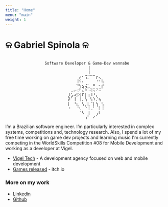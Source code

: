 ```yaml
---
title: "Home"
menu: "main"
weight: 1
---
```



# ଳ Gabriel Spinola ଳ 

<div style="text-align: center;">
<pre><code>
 Software Developer & Game-Dev wannabe
   |
   |
   ⠀⠀⠀⠀⡴⠂⢩⡉⠉⠉⡖⢄⠀   
⠀⠀⠀⢸⠪⠄⠀⠀⠀⠀⠐⠂⢧
⠀⠀⠀⠙⢳⣢⢬⣁⠀⠛⠀⠂⡞
⠀⣀⡤⢔⠟⣌⠷⠡⢽⢭⠝⠭⠁
⡸⣡⠴⡫⢺⠏⡇⢰⠸⠘⡄⠀⠀
⡽⠁⢸⠀⢸⡀⢣⠀⢣⠱⡈⢦⠀
⡇⠀⠘⣆⠀⢣⡀⣇⠈⡇⢳⠀⢣
⠰⠀⠀⠘⢆⠀⠑⢸⢀⠃⠈⡇⢸
⠀⠀⠀⠀⠈⠣⠀⢸⠀⠀⢠⠇⠀
⠀⠀⠀⠀⠀⠀⢠⠃⠀⠔⠁⠀⠀
</code></pre>
</div>

I’m a Brazilian software engineer. I’m particularly interested in complex systems, competitions and, technology research. Also, I spend a lot of my free time working on game dev projects and learning music
I'm currently competing in the WorldSkills Competition #08 for Mobile Development and working as a developer at Vigel.

- [Vigel Tech](https://vigeltech.vercel.app) - A development agency focused on web and mobile development
- [Games released](https://gabriel-spinola.itch.io/) - itch.io

###  More on my work
- [Linkedin](https://www.linkedin.com/in/gabriel-spinola-b64b5b273/?locale=en_US)
- [Github](https://github.com/Gabriel-Spinola)
